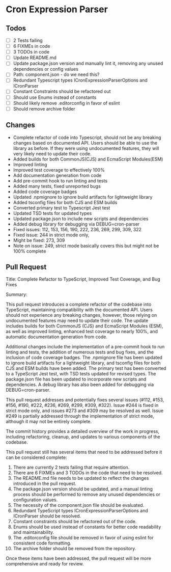 # Cron Expression Parser
## Todos
- [ ] 2 Tests failing
- [ ] 6 FIXMEs in code
- [ ] 3 TODOs in code
- [ ] Update README.md
- [ ] Update package.json version and manually lint it, removing any unused dependencies or config values
- [ ] Path: component.json - do we need this?
- [ ] Redundant Typescript types ICronExpressionParserOptions and ICronParser
- [ ] Constant Constraints should be refactored out
- [ ] Should use Enums instead of constants
- [ ] Should likely remove .editorconfig in favor of eslint
- [ ] Should remove archive folder

## Changes
 * Complete refactor of code into Typescript, should not be any breaking changes based on documented API. Users should be able to use the library as before. If they were using undocumented features, they will very likely need to update their code.
 * Added builds for both CommonJS(CJS) and EcmaScript Modules(ESM)
 * Improved linting
 * Improved test coverage to effectively 100%
 * Add documentation generation from code
 * Add pre-commit hook to run linting and tests
 * Added many tests, fixed unreported bugs
 * Added code coverage badges
 * Updated .npmignore to ignore build artifacts for lightweight library
 * Added tsconfig files for both CJS and ESM builds
 * Converted primary test to Typescript Jest test
 * Updated TSD tests for updated types
 * Updated package.json to include new scripts and dependencies
 * Added debug library for debugging via DEBUG=cron-parser
 * Fixed issues: 112, 153, 156, 190, 222, 236, 269, 299, 309, 322
 * Fixed issue: 244 in strict mode only, 
 * Might be fixed: 273, 309
 * Note on issue: 249, strict mode basically covers this but might not be 100% complete


## Pull Request
Title: Complete Refactor to TypeScript, Improved Test Coverage, and Bug Fixes

Summary:

This pull request introduces a complete refactor of the codebase into TypeScript, maintaining compatibility with the documented API. Users should not experience any breaking changes, however, those relying on undocumented features may need to update their code. The update includes builds for both CommonJS (CJS) and EcmaScript Modules (ESM), as well as improved linting, enhanced test coverage to nearly 100%, and automatic documentation generation from code.

Additional changes include the implementation of a pre-commit hook to run linting and tests, the addition of numerous tests and bug fixes, and the inclusion of code coverage badges. The .npmignore file has been updated to ignore build artifacts for a lightweight library, and tsconfig files for both CJS and ESM builds have been added. The primary test has been converted to a TypeScript Jest test, with TSD tests updated for revised types. The package.json file has been updated to incorporate new scripts and dependencies. A debug library has also been added for debugging via DEBUG=cron-parser.

This pull request addresses and potentially fixes several issues (#112, #153, #156, #190, #222, #236, #269, #299, #309, #322). Issue #244 is fixed in strict mode only, and issues #273 and #309 may be resolved as well. Issue #249 is partially addressed through the implementation of strict mode, although it may not be entirely complete.

The commit history provides a detailed overview of the work in progress, including refactoring, cleanup, and updates to various components of the codebase.

This pull request still has several items that need to be addressed before it can be considered complete:
1. There are currently 2 tests failing that require attention.
2. There are 6 FIXMEs and 3 TODOs in the code that need to be resolved.
3. The README.md file needs to be updated to reflect the changes introduced in the pull request.
4. The package.json version should be updated, and a manual linting process should be performed to remove any unused dependencies or configuration values.
5. The necessity of the component.json file should be evaluated.
6. Redundant TypeScript types ICronExpressionParserOptions and ICronParser should be resolved.
7. Constant constraints should be refactored out of the code.
8. Enums should be used instead of constants for better code readability and maintainability.
9. The .editorconfig file should be removed in favor of using eslint for consistent code formatting.
10. The archive folder should be removed from the repository.

Once these items have been addressed, the pull request will be more comprehensive and ready for review.
